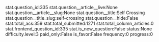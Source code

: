 stat.question_id:335
stat.question__article__live:None
stat.question__article__slug:None
stat.question__title:Self Crossing
stat.question__title_slug:self-crossing
stat.question__hide:False
stat.total_acs:359
stat.total_submitted:1271
stat.total_column_articles:0
stat.frontend_question_id:335
stat.is_new_question:False
status:None
difficulty.level:3
paid_only:False
is_favor:False
frequency:0
progress:0
